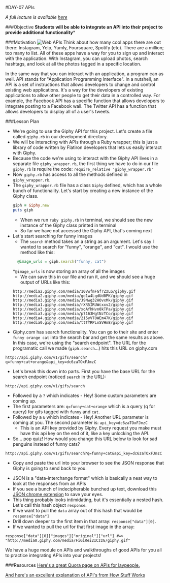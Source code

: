 #DAY-07 APIs

_A full lecture is available [here](LECTURE.md)_

###Objective
**Students will be able to integrate an API into their project to provide additional functionality***

###Motivation
![Web APIs](https://s3.amazonaws.com/after-school-assets/API.png)
Think about how many cool apps there are out there: Instagram, Yelp, Yumly, Foursquare, Spotify (etc). There are a million; too many to list. All of these apps have a way for you to sign up and interact with the application. With Instagram, you can upload photos, search hashtags, and look at all the photos tagged in a specific location. 

In the same way that you can interact with an application, a program can as well. API stands for "Application Programming Interface". In a nutshell, an API is a set of instructions that allows developers to change and control existing web applications. It's a way for the developers of existing applications to allow other people to get their data in a controlled way. For example, the Facebook API has a specific function that allows developers to integrate posting to a Facebook wall. The Twitter API has a function that allows developers to display all of a user's tweets.

###Lesson Plan
+ We're going to use the Giphy API for this project. Let's create a file called `giphy.rb` in our development directory. 
+ We will be interacting with APIs through a Ruby wrapper; this is just a library of code written by Flatiron developers that lets us easily interact with Giphy. 
+ Because the code we're using to interact with the Giphy API lives in a separate file `giphy_wrapper.rb`, the first thing we have to do in our file `giphy.rb` is require the code: `require_relative 'giphy_wrapper.rb'`
+ Now `giphy.rb` has access to all the methods defined in `giphy_wrapper.rb`.
+ The `giphy_wrapper.rb` file has a class `Giphy` defined, which has a whole bunch of functionality. Let's start by creating a new instance of the Giphy class.
  ```ruby
  giph = Giphy.new
  puts giph
  ```
  * When we run `ruby giphy.rb` in terminal, we should see the new instance of the Giphy class printed in terminal
  * So far we have not accessed the Giphy API, that's coming next
+ Let's start searching for funny images
  * The `search` method takes an a string as an argument. Let's say I wanted to search for "funny", "orange", and "cat". I would use the method like this:
  ```ruby
    @image_urls = giph.search("funny, cat")
  ```
  *`@image_urls` is now storing an array of all the images
  * We can save this in our file and run it, and we should see a huge output of URLs like this:
  ```
  http://media2.giphy.com/media/10VwfmFGfrZzLG/giphy.gif
  http://media2.giphy.com/media/gd1w4LqdUd0PK/giphy.gif
  http://media3.giphy.com/media/J9Nwg32HOvxMk/giphy.gif
  http://media1.giphy.com/media/rXR5IRUWcxxv2/giphy.gif
  http://media3.giphy.com/media/xoAfhHvn0kTPa/giphy.gif
  http://media3.giphy.com/media/p7163HgtNzTCo/giphy.gif
  http://media4.giphy.com/media/2i5yVT0WEm47K/giphy.gif
  http://media0.giphy.com/media/ttTYRPLnSVHm8/giphy.gif
  ```
+ Giphy.com has search functionality. You can go to their site and enter `funny orange cat` into the search bar and get the same results as above. In this case, we're using the "search endpoint". The URL for the programatic call we made (`giph.search`...) hits this URL on giphy.com
```
http://api.giphy.com/v1/gifs/search?q=funny+cat+orange&api_key=dc6zaTOxFJmzC
```

+ Let's break this down into parts. First you have the base URL for the search endpoint (noticed `search` in the URL):

```
http://api.giphy.com/v1/gifs/search
```
  * Followed by a `?` which indicates - Hey! Some custom parameters are coming up. 
  * The first parameters are: `q=funny+cat+orange` which is a query (q for query) for gifs tagged with `funny` and `cat`.
  * Followed by a `&` which indicates - Hey! Another URL parameter is coming at you. The second parameter is: `api_key=dc6zaTOxFJmzC`
    * This is an API key provided by Giphy. Every request you make must have this api key on the end of it, like a key unlocking the API.
  * So... pop quiz! How would you change this URL below to look for sad penguins instead of funny cats?

  ```
  http://api.giphy.com/v1/gifs/search?q=funny+cat&api_key=dc6zaTOxFJmzC
  ```

+  Copy and paste the url into your browser to see the JSON response that Giphy is going to send back to you.
  * JSON is a "data-interchange format" which is basically a neat way to look at the responses from an APIs
  * If you see a bunch of indecipherable bunched up text, download this [JSON chrome extension](https://chrome.google.com/webstore/detail/jsonview/chklaanhfefbnpoihckbnefhakgolnmc?hl=en) to save your eyes.
  * This thing probably looks intimidating, but it's essentially a nested hash. Let's call this hash object `response`. 
  * If we want to pull the `data` array out of this hash that would be `response["data"]`
  * Drill down deeper to the first item in that array: `response["data"][0]`. 
  * If we wanted to pull the url for that first image in the array:
```
response["data"][0]["images"]["original"]["url"] #=> "http://media0.giphy.com/media/FiGiRei2ICzzG/giphy.gif"
```

We have a huge module on APIs and walkthroughs of good APIs for you all to practice integrating APIs into your projects!

###Resources
[Here's a great Quora page on APIs for laypeople.](http://www.quora.com/In-laymans-terms-what-is-an-API-1)

[And here's an excellent explanation of API's from How Stuff Works](http://money.howstuffworks.com/business-communications/how-to-leverage-an-api-for-conferencing1.htm)